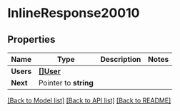 # InlineResponse20010

## Properties

Name | Type | Description | Notes
------------ | ------------- | ------------- | -------------
**Users** | [**[]User**](User.md) |  | 
**Next** | Pointer to **string** |  | 

[[Back to Model list]](../README.md#documentation-for-models) [[Back to API list]](../README.md#documentation-for-api-endpoints) [[Back to README]](../README.md)


